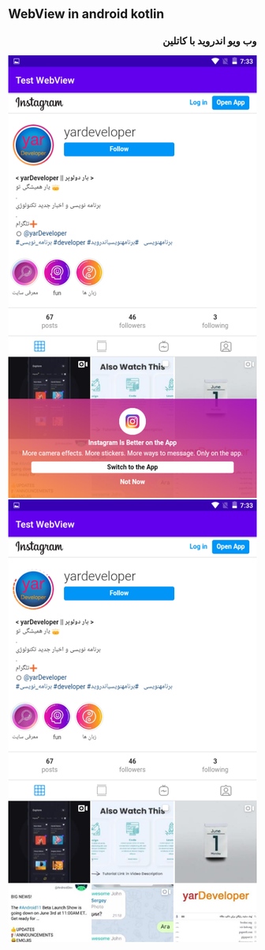 <h1 style="font-size:25px">WebView in android kotlin</h1>
<h2 style="font-size:20px" dir="rtl">
وب ویو اندروید با کاتلین
</h2>
<img src="scr001.png" alt="WebView" title="WebView">
<img src="scr002.png" alt="WebView" title="WebView">
